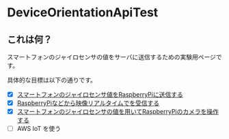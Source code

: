 # DeviceOrientationApiTest

## これは何？
スマートフォンのジャイロセンサの値をサーバに送信するための実験用ページです。

具体的な目標は以下の通りです。
- [x] [スマートフォンのジャイロセンサ値をRaspberryPiに送信する](https://takahiro55555.github.io/DeviceOrientationApiTest/index.html)
- [X] [RaspberryPiなどから映像リアルタイムでを受信する](https://takahiro55555.github.io/DeviceOrientationApiTest/camera-controller.html)
- [X] [スマートフォンのジャイロセンサの値を用いてRaspberryPiのカメラを操作する](https://twitter.com/Takahiro1472/status/1254174635333058560)
- [ ] AWS IoT を使う